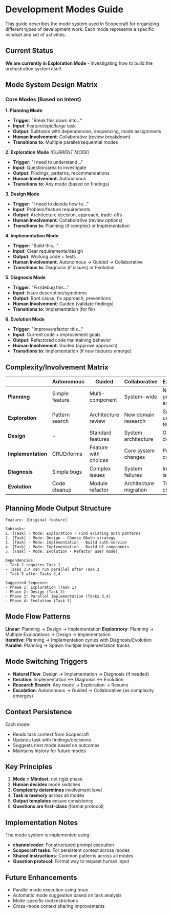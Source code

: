 # Development Modes Guide

This guide describes the mode system used in Scopecraft for organizing different types of development work. Each mode represents a specific mindset and set of activities.

## Current Status

**We are currently in Exploration Mode** - investigating how to build the orchestration system itself.

## Mode System Design Matrix

### Core Modes (Based on Intent)

**1. Planning Mode**
- **Trigger**: "Break this down into..."
- **Input**: Feature/epic/large task
- **Output**: Subtasks with dependencies, sequencing, mode assignments
- **Human Involvement**: Collaborative (review breakdown)
- **Transitions to**: Multiple parallel/sequential modes

**2. Exploration Mode** *(CURRENT MODE)*
- **Trigger**: "I need to understand..."
- **Input**: Question/area to investigate
- **Output**: Findings, patterns, recommendations
- **Human Involvement**: Autonomous
- **Transitions to**: Any mode (based on findings)

**3. Design Mode**
- **Trigger**: "I need to decide how to..."
- **Input**: Problem/feature requirements
- **Output**: Architecture decision, approach, trade-offs
- **Human Involvement**: Collaborative (review options)
- **Transitions to**: Planning (if complex) or Implementation

**4. Implementation Mode**
- **Trigger**: "Build this..."
- **Input**: Clear requirements/design
- **Output**: Working code + tests
- **Human Involvement**: Autonomous → Guided → Collaborative
- **Transitions to**: Diagnosis (if issues) or Evolution

**5. Diagnosis Mode**
- **Trigger**: "Fix/debug this..."
- **Input**: Issue description/symptoms
- **Output**: Root cause, fix approach, preventions
- **Human Involvement**: Guided (validate findings)
- **Transitions to**: Implementation (for fix)

**6. Evolution Mode**
- **Trigger**: "Improve/refactor this..."
- **Input**: Current code + improvement goals
- **Output**: Refactored code maintaining behavior
- **Human Involvement**: Guided (approve approach)
- **Transitions to**: Implementation (if new features emerge)

## Complexity/Involvement Matrix

|                | Autonomous | Guided | Collaborative | Exploratory |
|----------------|------------|--------|---------------|-------------|
| **Planning** | Simple feature | Multi-component | System-wide | New product area |
| **Exploration** | Pattern search | Architecture review | New domain research | Spike unknown tech |
| **Design** | - | Standard features | System architecture | Greenfield design |
| **Implementation** | CRUD/forms | Feature with choices | Core system changes | Proof of concept |
| **Diagnosis** | Simple bugs | Complex issues | System failures | Intermittent issues |
| **Evolution** | Code cleanup | Module refactor | Architecture migration | Tech stack change |

## Planning Mode Output Structure

```
Feature: [Original feature]

Subtasks:
1. [Task] - Mode: Exploration - Find existing auth patterns
2. [Task] - Mode: Design - Choose OAuth strategy  
3. [Task] - Mode: Implementation - Build auth service
4. [Task] - Mode: Implementation - Build UI components
5. [Task] - Mode: Evolution - Refactor user model

Dependencies:
- Task 2 requires Task 1
- Tasks 3,4 can run parallel after Task 2
- Task 5 after Tasks 3,4

Suggested Sequence:
- Phase 1: Exploration (Task 1)
- Phase 2: Design (Task 2) 
- Phase 3: Parallel Implementation (Tasks 3,4)
- Phase 4: Evolution (Task 5)
```

## Mode Flow Patterns

**Linear**: Planning → Design → Implementation
**Exploratory**: Planning → Multiple Explorations → Design → Implementation  
**Iterative**: Planning → Implementation cycles with Diagnosis/Evolution
**Parallel**: Planning → Spawn multiple Implementation tracks

## Mode Switching Triggers

- **Natural Flow**: Design → Implementation → Diagnosis (if needed)
- **Iterative**: Implementation ↔ Diagnosis ↔ Evolution
- **Research Branch**: Any mode → Exploration → Resume
- **Escalation**: Autonomous → Guided → Collaborative (as complexity emerges)

## Context Persistence

Each mode:
- Reads task context from Scopecraft
- Updates task with findings/decisions
- Suggests next mode based on outcomes
- Maintains history for future modes

## Key Principles

1. **Mode = Mindset**, not rigid phase
2. **Human decides** mode switches
3. **Complexity determines** involvement level
4. **Task is memory** across all modes
5. **Output templates** ensure consistency
6. **Questions are first-class** (formal protocol)

## Implementation Notes

The mode system is implemented using:
- **channelcoder**: For structured prompt execution
- **Scopecraft tasks**: For persistent context across modes
- **Shared instructions**: Common patterns across all modes
- **Question protocol**: Formal way to request human input

## Future Enhancements

- Parallel mode execution using tmux
- Automatic mode suggestion based on task analysis
- Mode-specific tool restrictions
- Cross-mode context sharing improvements